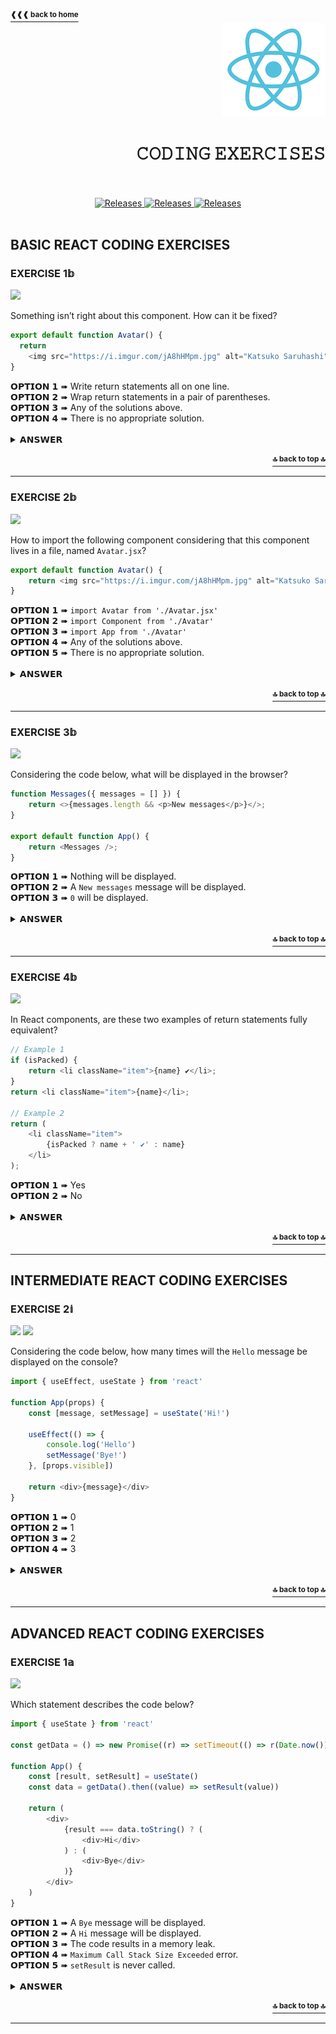<a href="https://github.com/LisKorzun/react---technical-assignments/tree/main#readme-top">
    <sup><b>❰❰❰ back to home</b></sup>
</a>
<a name="top"></a>

<div align="right">
    <a href="https://react.dev/">
        <img alt="react logo" src="/extra-materials/images/react-logo.png" height="150"/>
    </a>
    <h1>𝙲𝙾𝙳𝙸𝙽𝙶 𝙴𝚇𝙴𝚁𝙲𝙸𝚂𝙴𝚂</h1>
</div>
<br />
<br />
<div align="center">
    <a href="#basic-react-coding-exercises">
        <img alt="Releases" src="https://img.shields.io/badge/BASIC%20EXERCISES-2-white?&logo=codeforces&logoColor=white&labelColor=DB6BAD&style=for-the-badge" />
    </a>
    <a href="#intermediate-react-coding-exercises">
        <img alt="Releases" src="https://img.shields.io/badge/INTERMEDIATE%20EXERCISES-1-white?&logo=codeforces&logoColor=white&labelColor=6B75DB&style=for-the-badge" />
    </a>
    <a href="#advanced-react-coding-exercises">
        <img alt="Releases" src="https://img.shields.io/badge/ADVANCED%20EXERCISES-1-white?&logo=codeforces&logoColor=white&labelColor=44AC99&style=for-the-badge" />
    </a>
</div>
<br />

## BASIC REACT CODING EXERCISES
### EXERCISE 1𝕓
![][Basic] 

Something isn’t right about this component. How can it be fixed?

```js
export default function Avatar() {
  return
    <img src="https://i.imgur.com/jA8hHMpm.jpg" alt="Katsuko Saruhashi" />;
}
```

<div>𝗢𝗣𝗧𝗜𝗢𝗡 𝟭 ➠ Write return statements all on one line. </div>
<div>𝗢𝗣𝗧𝗜𝗢𝗡 𝟮 ➠ Wrap return statements in a pair of parentheses. </div>
<div>𝗢𝗣𝗧𝗜𝗢𝗡 𝟯 ➠ Any of the solutions above. </div>
<div>𝗢𝗣𝗧𝗜𝗢𝗡 𝟰 ➠ There is no appropriate solution. </div>
<br />
<details><summary>𝗔𝗡𝗦𝗪𝗘𝗥</summary>

##### 𝗢𝗣𝗧𝗜𝗢𝗡 𝟯
Return statements of React components can be written all on one line or must be wrapped in a pair of parentheses.
</details>
<br/>
<div align='right'><a href="#top"><sup><b>🔝 back to top 🔝</b></sup></a></div>
<hr/>

### EXERCISE 2𝕓
![][Basic]

How to import the following component considering that this component lives in a file, named `Avatar.jsx`?

```js
export default function Avatar() {
    return <img src="https://i.imgur.com/jA8hHMpm.jpg" alt="Katsuko Saruhashi" />;
}
```

<div>𝗢𝗣𝗧𝗜𝗢𝗡 𝟭 ➠ <code>import Avatar from './Avatar.jsx'</code> </div>
<div>𝗢𝗣𝗧𝗜𝗢𝗡 𝟮 ➠ <code>import Component from './Avatar'</code> </div>
<div>𝗢𝗣𝗧𝗜𝗢𝗡 𝟯 ➠ <code>import App from './Avatar'</code></div>
<div>𝗢𝗣𝗧𝗜𝗢𝗡 𝟰 ➠ Any of the solutions above.</div>
<div>𝗢𝗣𝗧𝗜𝗢𝗡 𝟱 ➠ There is no appropriate solution.</div>
<br />
<details><summary>𝗔𝗡𝗦𝗪𝗘𝗥</summary>

##### 𝗢𝗣𝗧𝗜𝗢𝗡 𝟰
When you write a `default` import, you can put `any name` you want after import.
Either './Button.js' or './Button' will work with React, though the former is closer to how native ES Modules work.
</details>
<br/>
<div align='right'><a href="#top"><sup><b>🔝 back to top 🔝</b></sup></a></div>
<hr/>

### EXERCISE 3𝕓
![][Basic]

Considering the code below, what will be displayed in the browser?

```js
function Messages({ messages = [] }) {
    return <>{messages.length && <p>New messages</p>}</>;
}

export default function App() {
    return <Messages />;
}

```

<div>𝗢𝗣𝗧𝗜𝗢𝗡 𝟭 ➠ Nothing will be displayed. </div>
<div>𝗢𝗣𝗧𝗜𝗢𝗡 𝟮 ➠  A <code>New messages</code> message will be displayed. </div>
<div>𝗢𝗣𝗧𝗜𝗢𝗡 𝟯 ➠ <code>0</code> will be displayed.</div>
<br />
<details><summary>𝗔𝗡𝗦𝗪𝗘𝗥</summary>

##### 𝗢𝗣𝗧𝗜𝗢𝗡 𝟯

To test the condition, JavaScript converts the left side to a boolean automatically. 
However, if the left side is 0, then the whole expression gets that value (0), and React will happily render `0` rather than nothing.
</details>
<br/>
<div align='right'><a href="#top"><sup><b>🔝 back to top 🔝</b></sup></a></div>
<hr/>

### EXERCISE 4𝕓
![][Basic]

In React components, are these two examples of return statements fully equivalent?

```js
// Example 1
if (isPacked) {
    return <li className="item">{name} ✔</li>;
}
return <li className="item">{name}</li>;

// Example 2
return (
    <li className="item">
        {isPacked ? name + ' ✔' : name}
    </li>
);
```

<div>𝗢𝗣𝗧𝗜𝗢𝗡 𝟭 ➠ Yes </div>
<div>𝗢𝗣𝗧𝗜𝗢𝗡 𝟮 ➠ No </div>
<br />
<details><summary>𝗔𝗡𝗦𝗪𝗘𝗥</summary>

##### 𝗢𝗣𝗧𝗜𝗢𝗡 𝟭
If you’re coming from an object-oriented programming background, 
you might assume that the two examples above are subtly different because one of them may create two different “instances” of `<li>`. 
But JSX elements aren’t “instances” because they don’t hold any internal state and aren’t real DOM nodes. They’re lightweight descriptions, like blueprints. 
So these two examples, in fact, are completely equivalent. 
[Preserving and Resetting State](https://react.dev/learn/conditional-rendering#are-these-two-examples-fully-equivalent) goes into detail about how this works.
</details>
<br/>
<div align='right'><a href="#top"><sup><b>🔝 back to top 🔝</b></sup></a></div>
<hr/>

## INTERMEDIATE REACT CODING EXERCISES
### EXERCISE 2𝕚
![][Intermediate] [![][useEffect Badge]][useEffect Link]

Considering the code below, how many times will the `Hello` message be displayed on the console?

```js
import { useEffect, useState } from 'react'

function App(props) {
    const [message, setMessage] = useState('Hi!')

    useEffect(() => {
        console.log('Hello')
        setMessage('Bye!')
    }, [props.visible])

    return <div>{message}</div>
}
```
<div>𝗢𝗣𝗧𝗜𝗢𝗡 𝟭 ➠ 0 </div>
<div>𝗢𝗣𝗧𝗜𝗢𝗡 𝟮 ➠ 1 </div>
<div>𝗢𝗣𝗧𝗜𝗢𝗡 𝟯 ➠ 2 </div>
<div>𝗢𝗣𝗧𝗜𝗢𝗡 𝟰 ➠ 3 </div>
<br />
<details><summary>𝗔𝗡𝗦𝗪𝗘𝗥</summary>
<p>

##### 𝗢𝗣𝗧𝗜𝗢𝗡 𝟮
When the component is added to the DOM, React will run your setup function with your Effect’s logic.
Since the dependency is not changed, setup function won't be run during re-render.

<sup>🔖 <b>NOTE:</b> When Strict Mode is on, React will run one extra <b>development-only</b> 
setup+cleanup cycle before the first real setup.
This is just a stress-test that verifies your Effect’s logic is implemented correctly.</sup>
<a href="https://react.dev/reference/react/useEffect#my-effect-runs-twice-when-the-component-mounts"><sup><b>See more ❱❱❱</b></sup></a>
</p>
</details>
<br/>
<div align='right'><a href="#top"><sup><b>🔝 back to top 🔝</b></sup></a></div>
<hr/>


## ADVANCED REACT CODING EXERCISES
### EXERCISE 1𝕒
![][Advanced]

Which statement describes the code below?

```js
import { useState } from 'react'

const getData = () => new Promise((r) => setTimeout(() => r(Date.now()), 100))

function App() {
    const [result, setResult] = useState()
    const data = getData().then((value) => setResult(value))
    
    return (
        <div>
            {result === data.toString() ? (
                <div>Hi</div>
            ) : (
                <div>Bye</div>
            )}
        </div>
    )
}
```
<div>𝗢𝗣𝗧𝗜𝗢𝗡 𝟭 ➠ A <code>Bye</code> message will be displayed.</div>
<div>𝗢𝗣𝗧𝗜𝗢𝗡 𝟮 ➠ A <code>Hi</code> message will be displayed.</div>
<div>𝗢𝗣𝗧𝗜𝗢𝗡 𝟯 ➠ The code results in a memory leak. </div>
<div>𝗢𝗣𝗧𝗜𝗢𝗡 𝟰 ➠ <code>Maximum Call Stack Size Exceeded</code> error.</div>
<div>𝗢𝗣𝗧𝗜𝗢𝗡 𝟱 ➠ <code>setResult</code> is never called.</div>
<br />
<details><summary>𝗔𝗡𝗦𝗪𝗘𝗥</summary>
<p>

##### 𝗢𝗣𝗧𝗜𝗢𝗡 𝟭

<!-- TODO: explanation -->
</p>
</details>
<br/>
<div align='right'><a href="#top"><sup><b>🔝 back to top 🔝</b></sup></a></div>
<hr/>


<!-- REFERENCE LINKS -->
[useEffect Link]: https://react.dev/reference/react/useEffect

<!-- BADGES -->
[useEffect Badge]: https://img.shields.io/badge/Hook-useEffect-149eca.svg?&labelColor=23272f&logo=react

<!-- LEVELS LABELS -->
[Basic]: https://img.shields.io/badge/BASIC-DB6BAD?&logo=codeforces&logoColor=white&labelColor=DB6BAD
[Advanced]: https://img.shields.io/badge/ADVANCED-44AC99?&logo=codeforces&logoColor=white&labelColor=44AC99
[Intermediate]: https://img.shields.io/badge/INTERMEDIATE-6B75DB?&logo=codeforces&logoColor=white&labelColor=6B75DB

